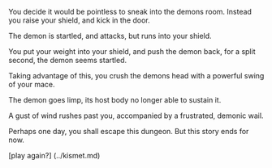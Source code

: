 You decide it would be pointless to sneak into the 
demons room. Instead you raise your shield, and kick in
the door.

The demon is startled, and attacks, but runs into your shield.

You put your weight into your shield, and push the demon
back, for a split second, the demon seems startled.

Taking advantage of this, you crush the demons head
with a powerful swing of your mace.

The demon goes limp, its host body no longer able to sustain it.

A gust of wind rushes past you, accompanied by a frustrated, demonic wail.

Perhaps one day, you shall escape this dungeon.
But this story ends for now.

[play again?] (../kismet.md)